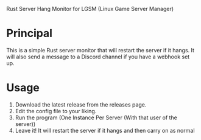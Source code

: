 Rust Server Hang Monitor for LGSM (Linux Game Server Manager)

# Principal
This is a simple Rust server monitor that will restart the server if it hangs. It will also send a message to a Discord channel if you have a webhook set up.

# Usage
1. Download the latest release from the releases page.
2. Edit the config file to your liking.
3. Run the program (One Instance Per Server (With that user of the server))
4. Leave it! It will restart the server if it hangs and then carry on as normal
